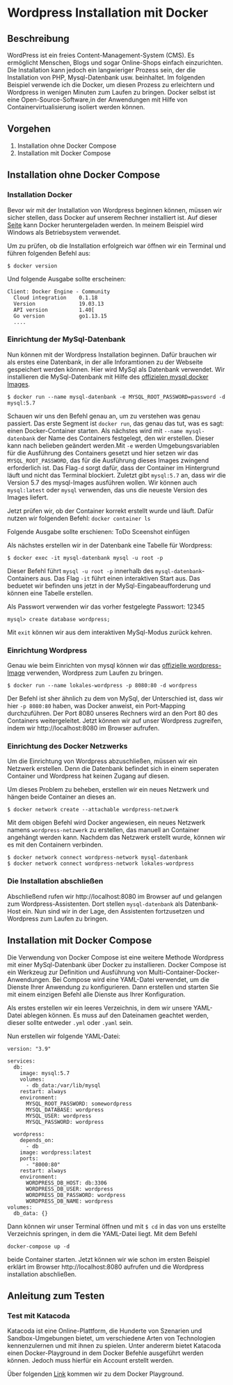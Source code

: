 # Wordpress Installation mit Docker
## Beschreibung
WordPress ist ein freies Content-Management-System (CMS). Es ermöglicht Menschen, Blogs und sogar Online-Shops einfach einzurichten. Die Installation kann jedoch ein langwieriger Prozess sein, der die Installation von PHP, Mysql-Datenbank usw. beinhaltet. Im folgenden Beispiel verwende ich die Docker, um diesen Prozess zu erleichtern und Wordpress in wenigen Minuten zum Laufen zu bringen.
Docker selbst ist eine Open-Source-Software,in der Anwendungen mit Hilfe von Containervirtualisierung isoliert werden können.
## Vorgehen
1. Installation ohne Docker Compose
2. Installation mit Docker Compose

## Installation ohne Docker Compose
### Installation Docker
Bevor wir mit der Installation von Wordpress beginnen können, müssen wir sicher stellen, dass Docker auf unserem Rechner installiert ist.
Auf dieser [Seite](https://docs.docker.com/get-docker/) kann Docker heruntergeladen werden. In meinem Beispiel wird Windows als Betriebsystem verwendet. 

Um zu prüfen, ob die Installation erfolgreich war öffnen wir ein Terminal und führen folgenden Befehl aus:

`$ docker version`

Und folgende Ausgabe sollte erscheinen:

```
Client: Docker Engine - Community
  Cloud integration    0.1.18
  Version              19.03.13
  API version          1.40[
  Go version           go1.13.15
  ....
```
### Einrichtung der MySql-Datenbank
Nun können mit der Wordpress Installation beginnen. Dafür brauchen wir als erstes eine Datenbank, in der alle Inforamtionen zu der Webseite gespeichert werden können.
Hier wird MySql als Datenbank verwendet. Wir installieren die MySql-Datenbank mit Hilfe des [offizielen mysql docker Images](https://hub.docker.com/_/mysql).

`$ docker run --name mysql-datenbank -e MYSQL_ROOT_PASSWORD=password -d mysql:5.7`

Schauen wir uns den Befehl genau an, um zu verstehen was genau passiert. 
Das erste Segment ist `docker run`, das genau das tut, was es sagt: einen Docker-Container starten. Als nächstes wird mit `--name mysql-datenbank` der Name des Containers festgelegt, den wir erstellen. Dieser kann nach belieben geändert werden.Mit `-e` werden Umgebungsvariablen für die Ausführung des Containers gesetzt und hier setzen wir das `MYSQL_ROOT_PASSWORD`, das für die Ausführung dieses Images zwingend erforderlich ist. Das Flag`-d` sorgt dafür, dass der Container im Hintergrund läuft und nicht das Terminal blockiert. Zuletzt gibt `mysql:5.7` an, dass wir die Version 5.7 des mysql-Images ausführen wollen. Wir können auch `mysql:latest` oder `mysql` verwenden, das uns die neueste Version des Images liefert.

Jetzt prüfen wir, ob der Container korrekt erstellt wurde und läuft. Dafür nutzen wir folgenden Befehl:
`docker container ls`

Folgende Ausgabe sollte erschienen:
ToDo Sceenshot einfügen

Als nächstes erstellen wir in der Datenbank eine Tabelle für Wordpress:

`$ docker exec -it mysql-datenbank mysql -u root -p`

Dieser Befehl führt `mysql -u root -p` innerhalb des `mysql-datenbank`-Containers aus. Das Flag `-it` führt einen interaktiven Start aus.
Das beduetet wir befinden uns jetzt in der MySql-Eingabeaufforderung und können eine Tabelle erstellen.

Als Passwort verwenden wir das vorher festgelegte Passwort: 12345

`mysql> create database wordpress;`

Mit `exit` können wir aus dem interaktiven MySql-Modus zurück kehren.

### Einrichtung Wordpress
Genau wie beim Einrichten von mysql können wir das [offizielle wordpress-Image](https://hub.docker.com/_/wordpress/) verwenden, Wordpress zum Laufen zu bringen.

`$ docker run --name lokales-wordpress -p 8080:80 -d wordpress`

Der Befehl ist sher ähnlich zu dem von MySql, der Unterschied ist, dass wir hier `-p 8080:80` haben, was Docker anweist, ein Port-Mapping durchzuführen. Der Port 8080 unseres Rechners wird an den Port 80 des Containers weitergeleitet. Jetzt können wir auf unser Wordpress zugreifen, indem wir http://localhost:8080 im Browser aufrufen.

### Einrichtung des Docker Netzwerks
Um die Einrichtung von Wordpress abzuschließen, müssen wir ein Netzwerk erstellen. Denn die Datenbank befindet sich in einem seperaten Container und Wordpress hat keinen Zugang auf diesen.

Um dieses Problem zu beheben, erstellen wir ein neues Netzwerk und hängen beide Container an dieses an.

`$ docker network create --attachable wordpress-netzwerk`

Mit dem obigen Befehl wird Docker angewiesen, ein neues Netzwerk namens `wordpress-netzwerk` zu erstellen, das manuell an Container angehängt werden kann. Nachdem das Netzwerk erstellt wurde, können wir es mit den Containern verbinden.

```
$ docker network connect wordpress-network mysql-datenbank
$ docker network connect wordpress-network lokales-wordpress
```
### Die Installation abschließen
Abschließend rufen wir http://localhost:8080 im Browser auf und gelangen zum Wordpress-Assistenten. Dort stellen `mysql-datenbank` als Datenbank-Host ein. Nun sind wir in der Lage, den Assistenten fortzusetzen und Wordpress zum Laufen zu bringen.

## Installation mit Docker Compose
Die Verwendung von Docker Compose ist eine weitere Methode Wordpress mit einer MySql-Datenbank über Docker zu installieren.
Docker Compose ist ein Werkzeug zur Definition und Ausführung von Multi-Container-Docker-Anwendungen. Bei Compose wird eine YAML-Datei verwendet, um die Dienste Ihrer Anwendung zu konfigurieren. Dann erstellen und starten Sie mit einem einzigen Befehl alle Dienste aus Ihrer Konfiguration.

Als erstes erstellen wir ein leeres Verzeichnis, in dem wir unsere YAML-Datei ablegen können. Es muss auf den Dateinamen geachtet werden, dieser sollte entweder `.yml` oder `.yaml` sein.

Nun erstellen wir folgende YAML-Datei:
```
version: "3.9"
    
services:
  db:
    image: mysql:5.7
    volumes:
      - db_data:/var/lib/mysql
    restart: always
    environment:
      MYSQL_ROOT_PASSWORD: somewordpress
      MYSQL_DATABASE: wordpress
      MYSQL_USER: wordpress
      MYSQL_PASSWORD: wordpress
    
  wordpress:
    depends_on:
      - db
    image: wordpress:latest
    ports:
      - "8000:80"
    restart: always
    environment:
      WORDPRESS_DB_HOST: db:3306
      WORDPRESS_DB_USER: wordpress
      WORDPRESS_DB_PASSWORD: wordpress
      WORDPRESS_DB_NAME: wordpress
volumes:
  db_data: {}
```
Dann können wir unser Terminal öffnen und mit `$ cd` in das von uns erstellte Verzeichnis springen, in dem die YAML-Datei liegt.
Mit dem Befehl

`docker-compose up -d`

beide Container starten. Jetzt können wir wie schon im ersten Beispiel erklärt im Browser http://localhost:8080 aufrufen und die Wordpress installation abschließen.

## Anleitung zum Testen
### Test mit Katacoda
Katacoda ist eine Online-Plattform, die Hunderte von Szenarien und Sandbox-Umgebungen bietet, um verschiedene Arten von Technologien kennenzulernen und mit ihnen zu spielen.
Unter andererm bietet Katacoda einen Docker-Playground in dem Docker Befehle ausgeführt werden können.
Jedoch muss hierfür ein Account erstellt werden.

Über folgenden [Link](https://www.katacoda.com/courses/docker/playground) kommen wir zu dem Docker Playground.



